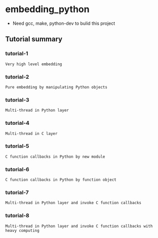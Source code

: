 # embedding_python
* Need gcc, make, python-dev to bulid this project

## Tutorial summary
### tutorial-1
	Very high level embedding
### tutorial-2
	Pure embedding by manipulating Python objects
### tutorial-3
	Multi-thread in Python layer
### tutorial-4
	Multi-thread in C layer
### tutorial-5
	C function callbacks in Python by new module
### tutorial-6
	C function callbacks in Python by function object
### tutorial-7
	Multi-thread in Python layer and invoke C function callbacks
### tutorial-8
	Multi-thread in Python layer and invoke C function callbacks with heavy computing
